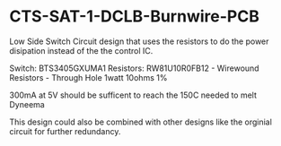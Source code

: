 # CTS-SAT-1-DCLB-Burnwire-PCB

Low Side Switch Circuit design that uses the resistors to do the power disipation instead of the the control IC.

Switch: BTS3405GXUMA1
Resistors: RW81U10R0FB12 - Wirewound Resistors - Through Hole 1watt 10ohms 1%

300mA at 5V should be sufficent to reach the 150C needed to melt Dyneema

This design could also be combined with other designs like the orginial circuit for further redundancy.
